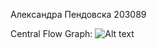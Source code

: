 Александра Пендовска 203089

Central Flow Graph:
<img src="/Users/aleksandrapendovska/Downloads/si lab2.jpg" alt="Alt text">
